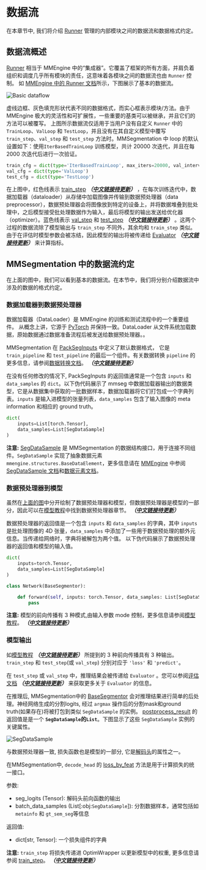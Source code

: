 # 数据流

在本章节中, 我们将介绍 [Runner](https://mmengine.readthedocs.io/zh_CN/latest/tutorials/runner.html) 管理的内部模块之间的数据流和数据格式约定。

## 数据流概述

[Runner](https://github.com/open-mmlab/mmengine/blob/main/docs/zh_cn/design/runner.md) 相当于 MMEngine 中的“集成器”。它覆盖了框架的所有方面，并肩负着组织和调度几乎所有模块的责任，这意味着各模块之间的数据流也由 `Runner` 控制。 如 [MMEngine 中的 Runner 文档](https://mmengine.readthedocs.io/zh_CN/latest/tutorials/runner.html)所示，下图展示了基本的数据流。

![Basic dataflow](https://user-images.githubusercontent.com/112053249/199228350-5f80699e-7fd2-4b4c-ac32-0b16b1922c2e.png)

虚线边框、灰色填充形状代表不同的数据格式，而实心框表示模块/方法。由于 MMEngine 极大的灵活性和可扩展性，一些重要的基类可以被继承，并且它们的方法可以被覆写。 上图所示数据流仅适用于当用户没有自定义 `Runner` 中的 `TrainLoop`、`ValLoop` 和 `TestLoop`，并且没有在其自定义模型中覆写 `train_step`、`val_step` 和 `test_step` 方法时。MMSegmentation 中 loop 的默认设置如下：使用`IterBasedTrainLoop` 训练模型，共计 20000 次迭代，并且在每 2000 次迭代后进行一次验证。

```python
train_cfg = dict(type='IterBasedTrainLoop', max_iters=20000, val_interval=2000)
val_cfg = dict(type='ValLoop')
test_cfg = dict(type='TestLoop')
```

在上图中，红色线表示 [train_step](https://github.com/open-mmlab/mmsegmentation/blob/dev-1.x/docs/en/advanced_guides/models.md#train_step) ***（[中文链接待更新](https://github.com/open-mmlab/mmsegmentation/blob/dev-1.x/docs/zh_cn/advanced_guides/models.md#train_step)）*** ，在每次训练迭代中，数据加载器（dataloader）从存储中加载图像并传输到数据预处理器（data preprocessor），数据预处理器会将图像放到特定的设备上，并将数据堆叠到批处理中，之后模型接受批处理数据作为输入，最后将模型的输出发送给优化器（optimizer）。蓝色线表示 [val_step](https://github.com/open-mmlab/mmsegmentation/blob/dev-1.x/docs/en/advanced_guides/models.md#val_step) 和 [test_step](https://github.com/open-mmlab/mmsegmentation/blob/dev-1.x/docs/en/advanced_guides/models.md#test_step) ***（[中文链接待更新](https://github.com/open-mmlab/mmsegmentation/blob/dev-1.x/docs/zh_cn/advanced_guides/models.md#test_step)）*** 。这两个过程的数据流除了模型输出与 `train_step` 不同外，其余均和 `train_step` 类似。由于在评估时模型参数会被冻结，因此模型的输出将被传递给 [Evaluator](https://github.com/open-mmlab/mmsegmentation/blob/dev-1.x/docs/en/advanced_guides/evaluation.md#ioumetric) ***（[中文链接待更新](https://github.com/open-mmlab/mmsegmentation/blob/dev-1.x/docs/zh_cn/advanced_guides/evaluation.md#ioumetric)）***
来计算指标。

## MMSegmentation 中的数据流约定

在上面的图中，我们可以看到基本的数据流。在本节中，我们将分别介绍数据流中涉及的数据的格式约定。

### 数据加载器到数据预处理器

数据加载器（DataLoader）是 MMEngine 的训练和测试流程中的一个重要组件。
从概念上讲，它源于 [PyTorch](https://pytorch.org/) 并保持一致。DataLoader 从文件系统加载数据，原始数据通过数据准备流程后被发送给数据预处理器。。

MMSegmentation 在 [PackSegInputs](https://github.com/open-mmlab/mmsegmentation/blob/dev-1.x/mmseg/datasets/transforms/formatting.py#L12) 中定义了默认数据格式， 它是 `train_pipeline` 和 `test_pipeline` 的最后一个组件。有关数据转换 `pipeline` 的更多信息，请参阅[数据转换文档](https://mmsegmentation.readthedocs.io/en/dev-1.x/advanced_guides/transforms.html)。 ***（[中文链接待更新](https://mmsegmentation.readthedocs.io/zh_CN/dev-1.x/advanced_guides/transforms.html)）***

在没有任何修改的情况下, PackSegInputs 的返回值通常是一个包含 `inputs` 和 `data_samples` 的 `dict`。以下伪代码展示了 mmseg 中数据加载器输出的数据类型，它是从数据集中获取的一批数据样本，数据加载器将它们打包成一个字典列表。`inputs` 是输入进模型的张量列表，`data_samples` 包含了输入图像的 meta information 和相应的 ground truth。

```python
dict(
    inputs=List[torch.Tensor],
    data_samples=List[SegDataSample]
)
```

**注意:** [SegDataSample](https://github.com/open-mmlab/mmsegmentation/blob/1.x/mmseg/structures/seg_data_sample.py) 是 MMSegmentation 的数据结构接口，用于连接不同组件。`SegDataSample` 实现了抽象数据元素 `mmengine.structures.BaseDataElement`，更多信息请在  [MMEngine](https://github.com/open-mmlab/mmengine) 中参阅 [SegDataSample 文档](https://mmsegmentation.readthedocs.io/zh_CN/1.x/advanced_guides/structures.html)和[数据元素文档](https://mmengine.readthedocs.io/zh_CN/latest/advanced_tutorials/data_element.html)。

### 数据预处理器到模型

虽然在[上面的图](#数据流程概述)中分开绘制了数据预处理器和模型，但数据预处理器是模型的一部分，因此可以在[模型教程](https://mmsegmentation.readthedocs.io/en/dev-1.x/advanced_guides/models.html)中找到数据预处理器章节。 ***（[中文链接待更新](https://mmsegmentation.readthedocs.io/zh_CN/dev-1.x/advanced_guides/models.html)）***

数据预处理器的返回值是一个包含 `inputs` 和 `data_samples` 的字典，其中 `inputs` 是批处理图像的 4D 张量，`data_samples` 中添加了一些用于数据预处理的额外元信息。当传递给网络时，字典将被解包为两个值。 以下伪代码展示了数据预处理器的返回值和模型的输入值。

```python
dict(
    inputs=torch.Tensor,
    data_samples=List[SegDataSample]
)
```

```python
class Network(BaseSegmentor):

    def forward(self, inputs: torch.Tensor, data_samples: List[SegDataSample], mode: str):
        pass
```

**注意:** 模型的前向传播有 3 种模式,由输入参数 mode 控制，更多信息请参阅[模型教程](https://github.com/open-mmlab/mmsegmentation/blob/dev-1.x/docs/en/advanced_guides/models.md)。 ***（[中文链接待更新](https://github.com/open-mmlab/mmsegmentation/blob/dev-1.x/docs/zh_cn/advanced_guides/models.md)）***

### 模型输出

如[模型教程](https://github.com/open-mmlab/mmsegmentation/blob/dev-1.x/docs/en/advanced_guides/models.md#forward) ***（[中文链接待更新](https://github.com/open-mmlab/mmsegmentation/blob/dev-1.x/docs/zh_cn/advanced_guides/models.md#forward)）*** 所提到的 3 种前向传播具有 3 种输出。
`train_step` 和 `test_step`(或 `val_step`) 分别对应于 `'loss'` 和 `'predict'`。

在 `test_step` 或 `val_step` 中，推理结果会被传递给 `Evaluator` 。您可以参阅[评估文档](https://mmsegmentation.readthedocs.io/en/dev-1.x/advanced_guides/evaluation.html)  ***（[中文链接待更新](https://mmsegmentation.readthedocs.io/zh_CN/dev-1.x/advanced_guides/evaluation.html)）*** 来获取更多关于 `Evaluator` 的信息。

在推理后, MMSegmentation中的 [BaseSegmentor](https://github.com/open-mmlab/mmsegmentation/blob/dev-1.x/mmseg/models/segmentors/base.py#L15) 会对推理结果进行简单的后处理。神经网络生成的分割logits, 经过 `argmax` 操作后的分割mask和ground truth(如果存在)将被打包到类似 `SegDataSample` 的实例。 [postprocess_result](https://github.com/open-mmlab/mmsegmentation/blob/dev-1.x/mmseg/models/segmentors/base.py#L132) 的返回值是是一个 **`SegDataSample`的`List`**。下图显示了这些 `SegDataSample` 实例的关键属性。

![SegDataSample](https://user-images.githubusercontent.com/15952744/209912225-ab46a8d9-904a-43cb-8bf1-8bec4938ed29.png)

与数据预处理器一致, 损失函数也是模型的一部分, 它是[解码头](https://github.com/open-mmlab/mmsegmentation/blob/dev-1.x/mmseg/models/decode_heads/decode_head.py#L142)的属性之一。

在MMSegmentation中, `decode_head` 的 [loss_by_feat](https://github.com/open-mmlab/mmsegmentation/blob/dev-1.x/mmseg/models/decode_heads/decode_head.py#L291) 方法是用于计算损失的统一接口。

参数:

- seg_logits (Tensor): 解码头前向函数的输出
- batch_data_samples (List\[:obj:`SegDataSample`\]): 分割数据样本，通常包括如 `metainfo` 和  `gt_sem_seg`等信息

返回值:

- dict\[str, Tensor\]: 一个损失组件的字典

**注意:**  `train_step` 将损失传递进 OptimWrapper 以更新模型中的权重, 更多信息请参阅 [train_step](https://github.com/open-mmlab/mmsegmentation/blob/dev-1.x/docs/en/advanced_guides/models.md#train_step)。 ***（[中文链接待更新](https://github.com/open-mmlab/mmsegmentation/blob/dev-1.x/docs/zh_cn/advanced_guides/models.md#train_step)）***
